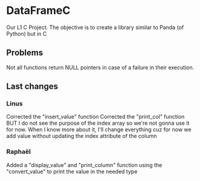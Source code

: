 # DataFrameC

Our L1 C Project. The objective is to create a library similar to Panda (of Python) but in C

## Problems

Not all functions return NULL pointers in case of a failure in their execution.

## Last changes

### Linus

Corrected the "insert_value" function
Corrected the "print_col" function BUT I do not see the purpose of the index array so we're not gonna use it for now. When I know more about it, I'll change everything cuz for now we add value without updating the index attribute of the column

### Raphaël

Added a "display_value" and "print_column" function using the "convert_value" to print the value in the needed type
